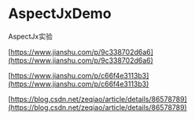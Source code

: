 # AspectJxDemo
AspectJx实验

[https://www.jianshu.com/p/9c338702d6a6](https://www.jianshu.com/p/9c338702d6a6)

[https://www.jianshu.com/p/c66f4e3113b3](https://www.jianshu.com/p/c66f4e3113b3)

[https://blog.csdn.net/zeqiao/article/details/86578789](https://blog.csdn.net/zeqiao/article/details/86578789)




